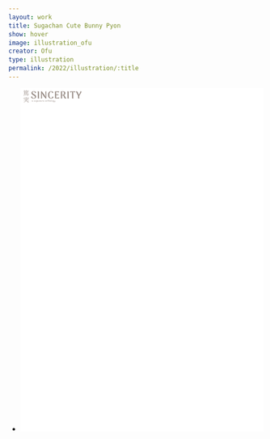 ```yaml
---
layout: work
title: Sugachan Cute Bunny Pyon
show: hover
image: illustration_ofu
creator: Ofu
type: illustration
permalink: /2022/illustration/:title
---
```

<div class="fullscreen-image-slider">
  <div class="slides" role="region" aria-label="FullScreen Pictures" data-slide>
    <ul class="slide-container">
      <li data-slide=1 class="is-active slide">
        <img class="visual" id="illustration_ofu" src="/assets/images/watermark.png" alt="page1">
      </li>
    </ul>
  </div>
</div>